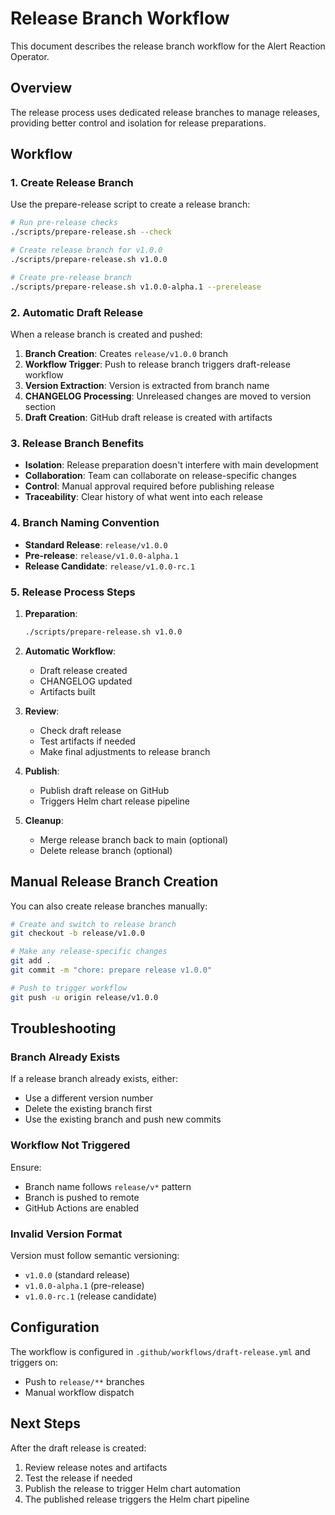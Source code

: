 # Release Branch Workflow

This document describes the release branch workflow for the Alert Reaction Operator.

## Overview

The release process uses dedicated release branches to manage releases, providing better control and isolation for release preparations.

## Workflow

### 1. Create Release Branch

Use the prepare-release script to create a release branch:

```bash
# Run pre-release checks
./scripts/prepare-release.sh --check

# Create release branch for v1.0.0
./scripts/prepare-release.sh v1.0.0

# Create pre-release branch
./scripts/prepare-release.sh v1.0.0-alpha.1 --prerelease
```

### 2. Automatic Draft Release

When a release branch is created and pushed:

1. **Branch Creation**: Creates `release/v1.0.0` branch
2. **Workflow Trigger**: Push to release branch triggers draft-release workflow
3. **Version Extraction**: Version is extracted from branch name
4. **CHANGELOG Processing**: Unreleased changes are moved to version section
5. **Draft Creation**: GitHub draft release is created with artifacts

### 3. Release Branch Benefits

- **Isolation**: Release preparation doesn't interfere with main development
- **Collaboration**: Team can collaborate on release-specific changes
- **Control**: Manual approval required before publishing release
- **Traceability**: Clear history of what went into each release

### 4. Branch Naming Convention

- **Standard Release**: `release/v1.0.0`
- **Pre-release**: `release/v1.0.0-alpha.1`
- **Release Candidate**: `release/v1.0.0-rc.1`

### 5. Release Process Steps

1. **Preparation**: 
   ```bash
   ./scripts/prepare-release.sh v1.0.0
   ```

2. **Automatic Workflow**: 
   - Draft release created
   - CHANGELOG updated
   - Artifacts built

3. **Review**: 
   - Check draft release
   - Test artifacts if needed
   - Make final adjustments to release branch

4. **Publish**: 
   - Publish draft release on GitHub
   - Triggers Helm chart release pipeline

5. **Cleanup**: 
   - Merge release branch back to main (optional)
   - Delete release branch (optional)

## Manual Release Branch Creation

You can also create release branches manually:

```bash
# Create and switch to release branch
git checkout -b release/v1.0.0

# Make any release-specific changes
git add .
git commit -m "chore: prepare release v1.0.0"

# Push to trigger workflow
git push -u origin release/v1.0.0
```

## Troubleshooting

### Branch Already Exists
If a release branch already exists, either:
- Use a different version number
- Delete the existing branch first
- Use the existing branch and push new commits

### Workflow Not Triggered
Ensure:
- Branch name follows `release/v*` pattern
- Branch is pushed to remote
- GitHub Actions are enabled

### Invalid Version Format
Version must follow semantic versioning:
- `v1.0.0` (standard release)
- `v1.0.0-alpha.1` (pre-release)
- `v1.0.0-rc.1` (release candidate)

## Configuration

The workflow is configured in `.github/workflows/draft-release.yml` and triggers on:
- Push to `release/**` branches
- Manual workflow dispatch

## Next Steps

After the draft release is created:
1. Review release notes and artifacts
2. Test the release if needed
3. Publish the release to trigger Helm chart automation
4. The published release triggers the Helm chart pipeline